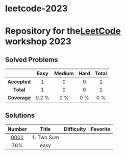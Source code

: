 # leetcode-2023

# Repository for the[LeetCode](https://leetcode.com) workshop 2023

## Solved Problems

| | Easy | Medium | Hard | Total |
|:---:|:---:|:---:|:---:|:---:|
| **Accepted** | 1 | 0 | 0 | 1 |
| **Total** | 1 | 0 | 0 | 1 |
| **Coverage** | 0.2 % | 0 % | 0 % | 0 % |

## Solutions

| Number | Title | Difficulty | Favorite |
|:----:|:----:|:----:|:----:|
|[0001](https://leetcode.com/problems/two-sum/)|1. Two Sum
|76%|easy||